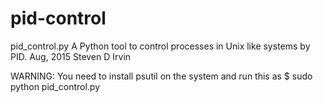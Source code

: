 # pid-control

   pid_control.py A Python tool to control processes in Unix like systems by PID.
   Aug, 2015 Steven D Irvin 

   WARNING: You need to install psutil on the system and run this as $ sudo python pid_control.py